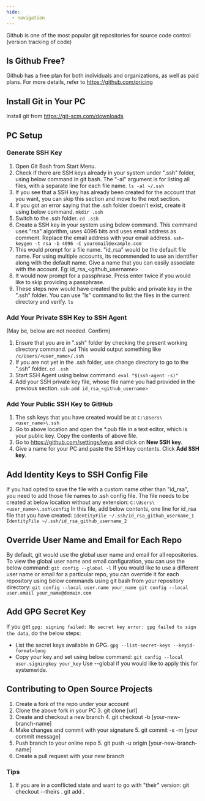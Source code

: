 ```yaml
---
hide:
  - navigation
---
```

Github is one of the most popular git repositories for source code control (version tracking of code)

## Is Github Free?
Github has a free plan for both individuals and organizations, as well as paid plans. For more details, refer to https://github.com/pricing

## Install Git in Your PC

Install git from https://git-scm.com/downloads

## PC Setup

### Generate SSH Key

 1. Open Git Bash from Start Menu.
 2. Check if there are SSH keys already in your system under ".ssh" folder, using below command in git bash. The "-al" argument is for listing all files, with a separate line for each file name.
  `ls -al ~/.ssh`
 3. If you see that a SSH key has already been created for the account that you want, you can skip this section and move to the next section.
 4. If you got an error saying that the .ssh folder doesn't exist, create it using below command.
`mkdir .ssh`
 3. Switch to the .ssh folder.
`cd .ssh`
 4. Create a SSH key in your system using below command. This command uses "rsa" algorithm, uses 4096 bits and uses email address as comment. Replace the email address with your email address.
`ssh-keygen -t rsa -b 4096 -C youremail@example.com`
5. This would prompt for a file name. "id_rsa" would be the default file name. For using multiple accounts, its recommended to use an identifier along with the default name. Give a name that you can easily associate with the account. Eg: id_rsa_<github_username>
6. It would now prompt for a passphrase. Press enter twice if you would like to skip providing a passphrase.
7. These steps now would have created the public and private key in the ".ssh" folder. You can use "ls" command to list the files in the current directory and verify.
`ls`

### Add Your Private SSH Key to SSH Agent

(May be, below are not needed. Confirm)
1. Ensure that you are in ".ssh" folder by checking the present working directory command.
`pwd`
This would output something like
`/c/Users/<user_name>/.ssh`
2. If you are not yet in the .ssh folder, use change directory to go to the ".ssh" folder.
`cd .ssh`
3. Start SSH Agent using below command.
`eval "$(ssh-agent -s)"`
4. Add your SSH private key file, whose file name you had provided in the previous section. 
`ssh-add id_rsa_<github_username>`

### Add Your Public SSH Key to GitHub

 1. The ssh keys that you have created would be at `C:\Users\<user_name>\.ssh`
 2.  Go to above location and open the *.pub file in a text editor, which is your public key. Copy the contents of above file. 
 3. Go to https://github.com/settings/keys and click on **New SSH key**. 
 4. Give a name for your PC and paste the SSH key contents. Click **Add SSH key**.

## Add Identity Keys to SSH Config File

If you had opted to save the file with a custom name other than "id_rsa", you need to add those file names to .ssh config file. The file needs to be created at below location without any extension:
`C:\Users\<user_name>\.ssh\config`
In this file, add below contents, one line for id_rsa file that you have created:
`IdentityFile ~/.ssh/id_rsa_github_username_1
IdentityFile ~/.ssh/id_rsa_github_username_2`

## Override User Name and Email for Each Repo

By default, git would use the global user name and email for all repositories. To view the global user name and email configuration, you can use the below command:
`git config --global -l`
If you would like to use a different user name or email for a particular repo, you can override it for each repository using below commands using git bash from your repository directory:
`git config --local user.name your_name
git config --local user.email your_name@domain.com`

## Add GPG Secret Key

If you get `gpg: signing failed: No secret key
error: gpg failed to sign the data`, do the below steps:
-   List the secret keys available in GPG.
`gpg --list-secret-keys --keyid-format=long`
-   Copy your key and set using below command:
`git config --local user.signingkey your_key`
Use --global if you would like to apply this for systemwide.

## Contributing to Open Source Projects

1. Create a fork of the repo under your account
2. Clone the above fork in your PC
	3. git clone [url]
3. Create and checkout a new branch
	4. git checkout -b [your-new-branch-name]
4. Make changes and commit with your signature
	5. git commit -s -m [your commit message]
5. Push branch to your online repo
	5. git push -u origin [your-new-branch-name]
6. Create a pull request with your new branch

### Tips

1. If you are in a conflicted state and want to go with "their" version:
git checkout --theirs .
git add .
